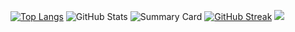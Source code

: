 [![Top Langs](https://github-readme-stats.vercel.app/api/top-langs/?username=Ranxin2023&layout=compact&langs_count=10&cache_seconds=1)](https://github.com/anuraghazra/github-readme-stats)
![GitHub Stats](https://github-readme-stats.vercel.app/api?username=Ranxin2023&show_icons=true&count_private=true&hide=stars&rank_icon=github)
![Summary Card](https://github-profile-summary-cards.vercel.app/api/cards/profile-details?username=Ranxin2023&theme=default)
[![GitHub Streak](https://streak-stats.demolab.com?user=Ranxin2023&theme=default)](https://git.io/streak-stats)
![](http://github-profile-summary-cards.vercel.app/api/cards/profile-details?username=Ranxin2023&theme=github)
